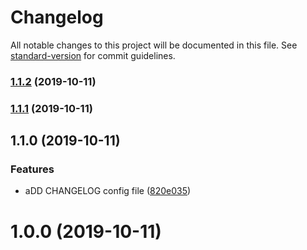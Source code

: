 # Changelog

All notable changes to this project will be documented in this file. See [standard-version](https://github.com/conventional-changelog/standard-version) for commit guidelines.

### [1.1.2](https://github.com/Jazk-Z/mini-project-server/compare/v1.1.1...v1.1.2) (2019-10-11)

### [1.1.1](https://github.com/Jazk-Z/mini-project-server/compare/v1.1.0...v1.1.1) (2019-10-11)

## 1.1.0 (2019-10-11)


### Features

* aDD CHANGELOG config file ([820e035](https://github.com/Jazk-Z/mini-project-server/commit/820e03599244593be66fa1cd7878a0f4ef4343ac))

# 1.0.0 (2019-10-11)
